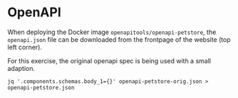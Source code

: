 # OpenAPI
When deploying the Docker image `openapitools/openapi-petstore`, the `openapi.json` file can be
downloaded from the frontpage of the website (top left corner).

For this exercise, the original openapi spec is being used with a small adaption.

```code
jq '.components.schemas.body_1={}' openapi-petstore-orig.json > openapi-petstore.json
```